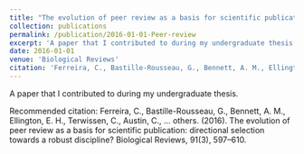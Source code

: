 ```yaml
---
title: "The evolution of peer review as a basis for scientific publication: directional selection towards a robust discipline?"
collection: publications
permalink: /publication/2016-01-01-Peer-review
excerpt: 'A paper that I contributed to during my undergraduate thesis.'
date: 2016-01-01
venue: 'Biological Reviews'
citation: 'Ferreira, C., Bastille-Rousseau, G., Bennett, A. M., Ellington, E. H., Terwissen, C., Austin, C., … others. (2016). The evolution of peer review as a basis for scientific publication: directional selection towards a robust discipline? Biological Reviews, 91(3), 597–610.'
---
```

A paper that I contributed to during my undergraduate thesis.

Recommended citation: Ferreira, C., Bastille-Rousseau, G., Bennett, A. M., Ellington, E. H., Terwissen, C., Austin, C., … others. (2016). The evolution of peer review as a basis for scientific publication: directional selection towards a robust discipline? Biological Reviews, 91(3), 597–610.